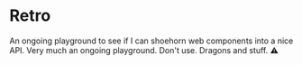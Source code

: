 # Retro

An ongoing playground to see if I can shoehorn web components into a nice API. Very much an ongoing playground. Don't use. Dragons and stuff. ⚠️
